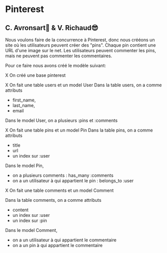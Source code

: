 <h1> Pinterest</h1>

<h2>C. Avronsart🤩 & V. Richaud😎</h2>

Nous voulons faire de la concurrence à Pinterest, donc nous crééons un site où les utilisateurs peuvent créer des "pins". Chaque pin contient une URL d'une image sur le net. Les utilisateurs peuvent commenter les pins, mais ne peuvent pas commenter les commentaires.

Pour ce faire nous avons créé le modèle suivant:

X On créé une base pinterest

X On fait une table users et un model User
Dans la table users, on a comme attributs 
- first_name, 
- last_name,
- email

Dans le model User, on a plusieurs :pins et :comments

X On fait une table pins et un model Pin
Dans la table pins, on a comme attributs
- title
- url
- un index sur :user

Dans le model Pin, 
- on a plusieurs comments : has_many :comments
- on a un utilisateur à qui appartient le pin : belongs_to :user 

X On fait une table comments et un model Comment

Dans la table comments, on a comme attributs
- content 
- un index sur :user
- un index sur :pin

Dans le model Comment, 
- on a un utilisateur à qui appartient le commentaire
- on a un pin à qui appartient le commentaire

